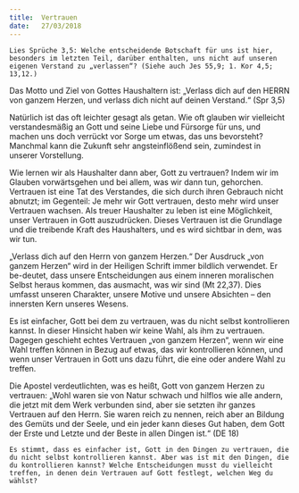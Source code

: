 ```yaml
---
title:  Vertrauen
date:   27/03/2018
---
```


`Lies Sprüche 3,5: Welche entscheidende Botschaft für uns ist hier, besonders im letzten Teil, darüber enthalten, uns nicht auf unseren eigenen Verstand zu „verlassen“? (Siehe auch Jes 55,9; 1. Kor 4,5; 13,12.)` 

Das Motto und Ziel von Gottes Haushaltern ist: „Verlass dich auf den HERRN von ganzem Herzen, und verlass dich nicht auf deinen Verstand.“ (Spr 3,5) 

Natürlich ist das oft leichter gesagt als getan. Wie oft glauben wir vielleicht verstandesmäßig an Gott und seine Liebe und Fürsorge für uns, und machen uns doch verrückt vor Sorge um etwas, das uns bevorsteht? Manchmal kann die Zukunft sehr angsteinflößend sein, zumindest in unserer Vorstellung. 

Wie lernen wir als Haushalter dann aber, Gott zu vertrauen? Indem wir im Glauben vorwärtsgehen und bei allem, was wir dann tun, gehorchen. Vertrauen ist eine Tat des Verstandes, die sich durch ihren Gebrauch nicht abnutzt; im Gegenteil: Je mehr wir Gott vertrauen, desto mehr wird unser Vertrauen wachsen. Als treuer Haushalter zu leben ist eine Möglichkeit, unser Vertrauen in Gott auszudrücken. Dieses Vertrauen ist die Grundlage und die treibende Kraft des Haushalters, und es wird sichtbar in dem, was wir tun. 

„Verlass dich auf den Herrn von ganzem Herzen.“ Der Ausdruck „von ganzem Herzen“ wird in der Heiligen Schrift immer bildlich verwendet. Er be-deutet, dass unsere Entscheidungen aus einem inneren moralischen Selbst heraus kommen, das ausmacht, was wir sind (Mt 22,37). Dies umfasst unseren Charakter, unsere Motive und unsere Absichten – den innersten Kern unseres Wesens. 

Es ist einfacher, Gott bei dem zu vertrauen, was du nicht selbst kontrollieren kannst. In dieser Hinsicht haben wir keine Wahl, als ihm zu vertrauen. Dagegen geschieht echtes Vertrauen „von ganzem Herzen“, wenn wir eine Wahl treffen können in Bezug auf etwas, das wir kontrollieren können, und wenn unser Vertrauen in Gott uns dazu führt, die eine oder andere Wahl zu treffen. 

Die Apostel verdeutlichten, was es heißt, Gott von ganzem Herzen zu vertrauen: „Wohl waren sie von Natur schwach und hilflos wie alle andern, die jetzt mit dem Werk verbunden sind, aber sie setzten ihr ganzes Vertrauen auf den Herrn. Sie waren reich zu nennen, reich aber an Bildung des Gemüts und der Seele, und ein jeder kann dieses Gut haben, dem Gott der Erste und Letzte und der Beste in allen Dingen ist.“ (DE 18) 

`Es stimmt, dass es einfacher ist, Gott in den Dingen zu vertrauen, die du nicht selbst kontrollieren kannst. Aber was ist mit den Dingen, die du kontrollieren kannst? Welche Entscheidungen musst du vielleicht treffen, in denen dein Vertrauen auf Gott festlegt, welchen Weg du wählst?`